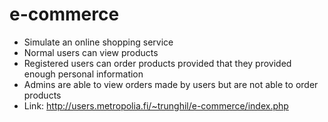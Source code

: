 # e-commerce
* Simulate an online shopping service
* Normal users can view products
* Registered users can order products provided that they provided enough personal information
* Admins are able to view orders made by users but are not able to order products
* Link: http://users.metropolia.fi/~trunghil/e-commerce/index.php
